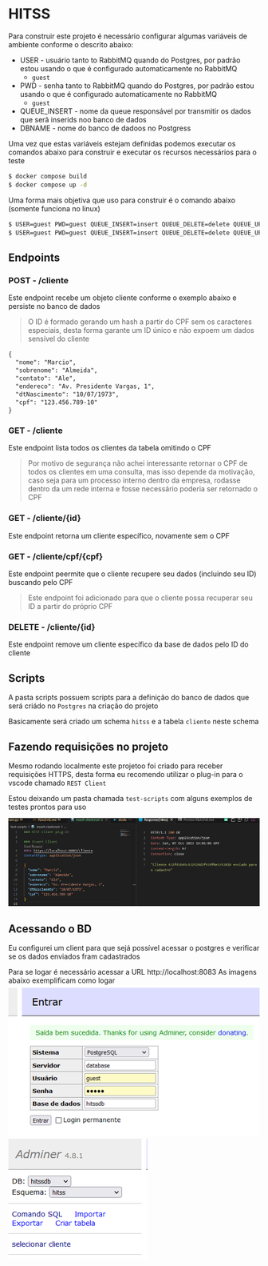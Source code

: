 # HITSS

Para construir este projeto é necessário configurar algumas variáveis de ambiente conforme o descrito abaixo:
* USER - usuário tanto to RabbitMQ quando do Postgres, por padrão estou usando o que é configurado automaticamente no RabbitMQ
  * `guest`
* PWD - senha tanto to RabbitMQ quando do Postgres, por padrão estou usando o que é configurado automaticamente no RabbitMQ      
  * `guest`
* QUEUE_INSERT - nome da queue responsável por transmitir os dados que serã inserids noo banco de dados
* DBNAME - nome do banco de dadoos no Postgress

Uma vez que estas variáveis estejam definidas podemos executar os comandos abaixo para construir e executar os recursos necessários para o teste
```bash
$ docker compose build
$ docker compose up -d
```

Uma forma mais objetiva que uso para construir é o comando abaixo (somente funciona no linux)
```bash
$ USER=guest PWD=guest QUEUE_INSERT=insert QUEUE_DELETE=delete QUEUE_UPDATE=update DBNAME=hitssdb docker compose build
$ USER=guest PWD=guest QUEUE_INSERT=insert QUEUE_DELETE=delete QUEUE_UPDATE=update DBNAME=hitssdb docker compose up -d
```

## Endpoints

### POST - /cliente
Este endpoint recebe um objeto cliente conforme o exemplo abaixo e persiste no banco de dados
> O ID é formado gerando um hash a partir do CPF sem os caracteres especiais, desta forma garante um ID único e não expoem um dados sensível do cliente

```
{
  "nome": "Marcio",
  "sobrenome": "Almeida",
  "contato": "Ale",
  "endereco": "Av. Presidente Vargas, 1",
  "dtNascimento": "10/07/1973",
  "cpf": "123.456.789-10"
}
```

### GET - /cliente
Este endpoint lista todos os clientes da tabela omitindo o CPF
> Por motivo de segurança não achei interessante retornar o CPF de todos os clientes em uma consulta, mas isso depende da motivação, caso seja para um processo interno dentro da empresa, rodasse dentro da um rede interna e fosse necessário poderia ser retornado o CPF

### GET - /cliente/{id}
Este endpoint retorna um cliente específico, novamente sem o CPF

### GET - /cliente/cpf/{cpf}
Este endpoint peermite que o cliente recupere seu dados (incluindo seu ID) buscando pelo CPF
> Este endpoint foi adicionado para que o cliente possa recuperar seu ID a partir do próprio CPF

### DELETE - /cliente/{id}
Este endpoint remove um cliente específico da base de dados pelo ID do cliente

## Scripts
A pasta scripts possuem scripts para a definição do banco de dados que será criádo no `Postgres` na criação do projeto

Basicamente será criado um schema `hitss` e a tabela `cliente` neste schema

## Fazendo requisições no projeto
Mesmo rodando localmente este projetoo foi criado para receber requisições HTTPS, desta forma eu recomendo utilizar o plug-in para o vscode chamado `REST Client`

Estou deixando um pasta chamada `test-scripts` com alguns exemplos de testes prontos para uso

![](./rest-client-ex.png)

## Acessando o BD
Eu configurei um client para que sejá possível acessar o postgres e verificar se os dados enviados fram cadastrados

Para se logar é necessário acessar a URL http://localhost:8083
As imagens abaixo exemplificam como logar
![](./adminer-1.png)
![](./adminer-2.png)

